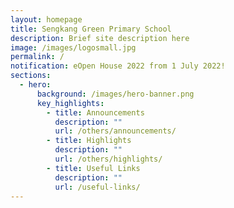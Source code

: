 ```yaml
---
layout: homepage
title: Sengkang Green Primary School
description: Brief site description here
image: /images/logosmall.jpg
permalink: /
notification: eOpen House 2022 from 1 July 2022!
sections:
  - hero:
      background: /images/hero-banner.png
      key_highlights:
        - title: Announcements
          description: ""
          url: /others/announcements/
        - title: Highlights
          description: ""
          url: /others/highlights/
        - title: Useful Links
          description: ""
          url: /useful-links/
---
```

